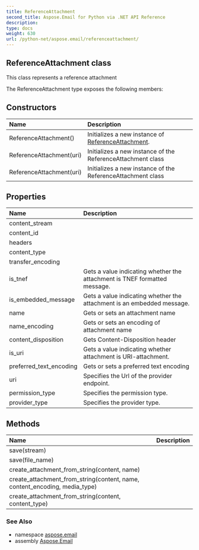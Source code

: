 ```yaml
---
title: ReferenceAttachment
second_title: Aspose.Email for Python via .NET API Reference
description: 
type: docs
weight: 630
url: /python-net/aspose.email/referenceattachment/
---
```


## ReferenceAttachment class

This class represents a reference attachment

The ReferenceAttachment type exposes the following members:
## Constructors
| Name | Description |
| :- | :- |
|ReferenceAttachment()|Initializes a new instance of [ReferenceAttachment](/email/python-net/aspose.email/referenceattachment/).|
|ReferenceAttachment(uri)|Initializes a new instance of the ReferenceAttachment class|
|ReferenceAttachment(uri)|Initializes a new instance of the ReferenceAttachment class|
## Properties
| Name | Description |
| :- | :- |
|content_stream|  |
|content_id|  |
|headers|  |
|content_type|  |
|transfer_encoding|  |
|is_tnef|Gets a value indicating whether the attachment is TNEF formatted message.|
|is_embedded_message|Gets a value indicating whether the attachment is an embedded message.|
|name|Gets or sets an attachment name|
|name_encoding|Gets or sets an encoding of attachment name|
|content_disposition|Gets Content-Disposition header|
|is_uri|Gets a value indicating whether attachment is URI-attachment.|
|preferred_text_encoding|Gets or sets a preferred text encoding|
|uri|Specifies the Url of the provider endpoint.|
|permission_type|Specifies the permission type.|
|provider_type|Specifies the provider type.|
## Methods
| Name | Description |
| :- | :- |
|save(stream)|  |
|save(file_name)|  |
|create_attachment_from_string(content, name)|  |
|create_attachment_from_string(content, name, content_encoding, media_type)|  |
|create_attachment_from_string(content, content_type)|  |

### See Also

* namespace [aspose.email](/email/python-net/aspose.email/)
* assembly [Aspose.Email](/email/python-net/)

